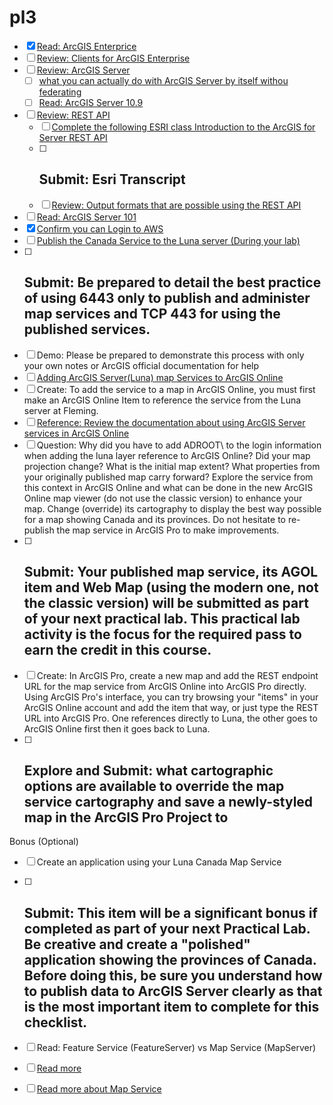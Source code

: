 # pl3

- [X] [Read: ArcGIS Enterprice ](https://enterprise.arcgis.com/en/get-started/latest/windows/what-is-arcgis-enterprise-.htm) 
- [ ] [Review: Clients for ArcGIS Enterprise](https://enterprise.arcgis.com/en/get-started/latest/windows/portal-clients.htm)
- [ ] [Review: ArcGIS Server](https://enterprise.arcgis.com/en/server/latest/get-started/windows/what-is-arcgis-for-server-.htm)
    - [ ] [what you can actually do with ArcGIS Server by itself withou federating](https://enterprise.arcgis.com/en/server/latest/get-started/windows/what-s-included-with-arcgis-server.htm)
    - [ ] [Read:  ArcGIS Server 10.9](https://www.esri.com/arcgis-blog/products/arcgis-enterprise/announcements/removal-of-arcmap-based-runtime-from-arcgis-enterprise/)
- [ ] [Review: REST API]( https://developers.arcgis.com/rest/services-reference/get-started-with-the-services-directory.htm)
    - [ ] [Complete the following ESRI class Introduction to the ArcGIS for Server REST API](https://www.esri.com/training/catalog/57630436851d31e02a43f16a/)
    - [ ] ## Submit: Esri Transcript
    - [ ] [Review: Output formats that are possible using the REST API](https://developers.arcgis.com/rest/services-reference/output-formats.htm)
- [ ] [Read: ArcGIS Server 101](https://www.esri.com/about/newsroom/arcuser/arcgis-for-server-101/)
- [X] [Confirm you can Login to AWS](https://console.aws.amazon.com/console/home?region=us-east-1)
- [ ] [Publish the Canada Service to the Luna server (During your lab)](https://www.youtube.com/watch?v=nIRlZN9ECwY)
- [ ] ## Submit: Be prepared to detail the best practice of using 6443 only to publish and administer map services and TCP 443 for using the published services. 
- [ ] Demo: Please be prepared to demonstrate this process with only your own notes or ArcGIS official documentation for help
- [ ] [Adding ArcGIS Server(Luna) map Services to ArcGIS Online](https://luna.flemingcollege.ca/arcgis/rest/login?redirect=https%3A//luna.flemingcollege.ca/arcgis/rest/services/DemoMapExample/MapServer/0)
- [ ] Create: To add the service to a map in ArcGIS Online, you must first make an ArcGIS Online Item to reference the service from the Luna server at Fleming.
- [ ] [Reference: Review the documentation about using ArcGIS Server services in ArcGIS Online](https://doc.arcgis.com/en/arcgis-online/reference/arcgis-server-services.htm)
- [ ] Question: Why did you have to add ADROOT\ to the login information when adding the luna layer reference to ArcGIS Online? Did your map projection change? What is the initial map extent? What properties from your originally published map carry forward? Explore the service from this context in ArcGIS Online and what can be done in the new ArcGIS Online map viewer (do not use the classic version) to enhance your map. Change (override) its cartography to display the best way possible for a map showing Canada and its provinces. Do not hesitate to re-publish the map service in ArcGIS Pro to make improvements.
- [ ] ## Submit: Your published map service, its AGOL item and Web Map (using the modern one, not the classic version) will be submitted as part of your next practical lab. This practical lab activity is the focus for the required pass to earn the credit in this course.
- [ ] Create: In ArcGIS Pro, create a new map and add the REST endpoint URL for the map service from ArcGIS Online into ArcGIS Pro directly. Using ArcGIS Pro's interface, you can try browsing your "items" in your ArcGIS Online account and add the item that way, or just type the REST URL into ArcGIS Pro. One references directly to Luna, the other goes to ArcGIS Online first then it goes back to Luna.
- [ ] ## Explore and Submit: what cartographic options are available to override the map service cartography and save a newly-styled map in the ArcGIS Pro Project to 

Bonus (Optional)
- [ ] Create an application using your Luna Canada Map Service
- [ ] ## Submit: This item will be a significant bonus if completed as part of your next Practical Lab. Be creative and create a "polished" application showing the provinces of Canada. Before doing this, be sure you understand how to publish data to ArcGIS Server clearly as that is the most important item to complete for this checklist. 

- [ ] Read: Feature Service (FeatureServer) vs Map Service (MapServer)
- [ ] [Read more](https://enterprise.arcgis.com/en/server/latest/publish-services/windows/what-is-a-feature-service-.htm)
- [ ] [Read more about Map Service]( https://enterprise.arcgis.com/en/server/latest/publish-services/windows/what-is-a-map-service.htm)
